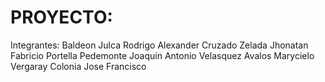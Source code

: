 # PROYECTO: 
Integrantes:
Baldeon Julca Rodrigo Alexander
Cruzado Zelada Jhonatan Fabricio
Portella Pedemonte Joaquin Antonio
Velasquez Avalos Marycielo
Vergaray Colonia Jose Francisco


